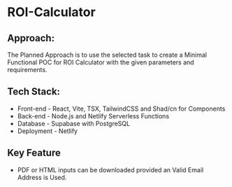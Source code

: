 # ROI-Calculator

## Approach:
  The Planned Approach is to use the selected task to create a Minimal Functional POC for ROI Calculator with the  given parameters and requirements.

## Tech Stack: 
  * Front-end - React, Vite, TSX, TailwindCSS and Shad/cn for Components
  * Back-end - Node.js and Netlify Serverless Functions
  * Database - Supabase with PostgreSQL
  * Deployment - Netlify

## Key Feature
  * PDF or HTML inputs can be downloaded provided an Valid Email Address is Used.

